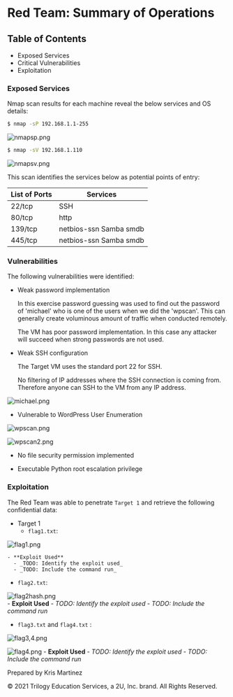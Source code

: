 # Red Team: Summary of Operations

## Table of Contents
- Exposed Services
- Critical Vulnerabilities
- Exploitation

### Exposed Services


Nmap scan results for each machine reveal the below services and OS details:

```bash
$ nmap -sP 192.168.1.1-255
```
![nmapsp.png](https://github.com/krisyslab/ThirdProject/blob/f1352bff20be756a318ad185690589a3d0503887/images/nmapsp.PNG)

```bash
$ nmap -sV 192.168.1.110
```
![nmapsv.png](https://github.com/krisyslab/ThirdProject/blob/3bf8dea1035f77c35cb41acb0eec110af16f806a/images/nmapsv.PNG)


This scan identifies the services below as potential points of entry:

| List of Ports  | Services               | 
|----------------|------------------------|
| 22/tcp         | SSH                    | 
| 80/tcp         | http                   |
| 139/tcp        | netbios-ssn Samba smdb | 
| 445/tcp        | netbios-ssn Samba smdb | 


### Vulnerabilities

The following vulnerabilities were identified:

  - Weak password implementation

      In this exercise password guessing was used to find out the password of 'michael' who is one of the users when we did the 'wpscan'. This can generally create voluminous amount of traffic when conducted remotely.
      
      The VM has poor password implementation. In this case any attacker will succeed when strong passwords are not used.

  - Weak SSH configuration

      The Target VM uses the standard port 22 for SSH.
      
      No filtering of IP addresses where the SSH connection is coming from. Therefore anyone can SSH to the VM from any IP address.


![michael.png](https://github.com/krisyslab/ThirdProject/blob/1a1ceff35d03fc7adfde5f8a2b9c83830a69e864/images/michael.PNG)      

  - Vulnerable to WordPress User Enumeration

![wpscan.png](https://github.com/krisyslab/ThirdProject/blob/0a8440f1018e4a39d9c0b69f61ee2b9b1ba97567/images/wpscan.PNG)

![wpscan2.png](https://github.com/krisyslab/ThirdProject/blob/0a8440f1018e4a39d9c0b69f61ee2b9b1ba97567/images/wpscan2.PNG)

  - No file security permission implemented


  - Executable Python root escalation privilege   


### Exploitation
 

The Red Team was able to penetrate `Target 1` and retrieve the following confidential data:
- Target 1
  - `flag1.txt`: 

![flag1.png](https://github.com/krisyslab/ThirdProject/blob/b5084ee3fa1d9fd63045ac162e5b6d52f48efad8/images/flag1.PNG)

    - **Exploit Used**
      - _TODO: Identify the exploit used_
      - _TODO: Include the command run_

  - `flag2.txt`:
      
![flag2hash.png](https://github.com/krisyslab/ThirdProject/blob/fd6a47e873f21d4f535d415f2c90ae1e43ec76ee/images/flag2hash.PNG)  
    - **Exploit Used**
      - _TODO: Identify the exploit used_
      - _TODO: Include the command run_

  - `flag3.txt` and `flag4.txt` :
      
![flag3,4.png](https://github.com/krisyslab/ThirdProject/blob/fd6a47e873f21d4f535d415f2c90ae1e43ec76ee/images/flag3and4.PNG)

![flag4.png](https://github.com/krisyslab/ThirdProject/blob/fd6a47e873f21d4f535d415f2c90ae1e43ec76ee/images/flag4theend.PNG)
    - **Exploit Used**
      - _TODO: Identify the exploit used_
      - _TODO: Include the command run_


Prepared by Kris Martinez

© 2021 Trilogy Education Services, a 2U, Inc. brand. All Rights Reserved.